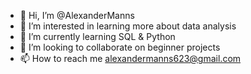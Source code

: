 - 👋 Hi, I’m @AlexanderManns
- 👀 I’m interested in learning more about data analysis
- 🌱 I’m currently learning SQL & Python
- 💞️ I’m looking to collaborate on beginner projects 
- 📫 How to reach me alexandermanns623@gmail.com


